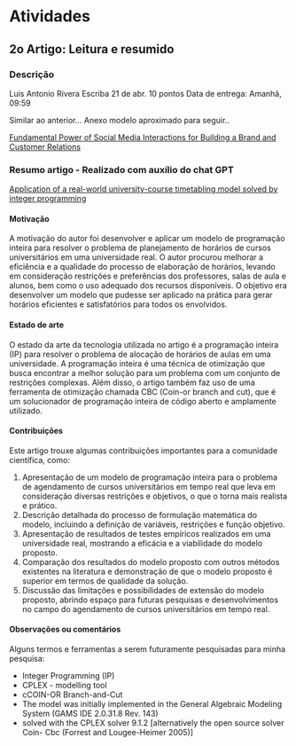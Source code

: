 # Atividades

## 2o Artigo: Leitura e resumido

### Descrição

Luis Antonio Rivera Escriba
21 de abr.
10 pontos
Data de entrega: Amanhã, 09:59

Similar ao anterior...
Anexo modelo aproximado para seguir..

[Fundamental Power of Social Media Interactions for Building a Brand and Customer Relations][LinkArtigoRivera]

[LinkArtigoRivera]: https://doi.org/10.3390/jtaer16050096

### Resumo artigo - Realizado com auxílio do chat GPT

[Application of a real-world university-course timetabling model solved by integer programming][LinkArtigoPO]

[LinkArtigoPO]: https://link.springer.com/article/10.1007/s00291-006-0074-z

#### Motivação

A motivação do autor foi desenvolver e aplicar um modelo de programação inteira para resolver o problema de planejamento de horários de cursos universitários em uma universidade real. O autor procurou melhorar a eficiência e a qualidade do processo de elaboração de horários, levando em consideração restrições e preferências dos professores, salas de aula e alunos, bem como o uso adequado dos recursos disponíveis. O objetivo era desenvolver um modelo que pudesse ser aplicado na prática para gerar horários eficientes e satisfatórios para todos os envolvidos.

#### Estado de arte

O estado da arte da tecnologia utilizada no artigo é a programação inteira (IP) para resolver o problema de alocação de horários de aulas em uma universidade. A programação inteira é uma técnica de otimização que busca encontrar a melhor solução para um problema com um conjunto de restrições complexas. Além disso, o artigo também faz uso de uma ferramenta de otimização chamada CBC (Coin-or branch and cut), que é um solucionador de programação inteira de código aberto e amplamente utilizado.

#### Contribuições

Este artigo trouxe algumas contribuições importantes para a comunidade científica, como:

1. Apresentação de um modelo de programação inteira para o problema de agendamento de cursos universitários em tempo real que leva em consideração diversas restrições e objetivos, o que o torna mais realista e prático.
2. Descrição detalhada do processo de formulação matemática do modelo, incluindo a definição de variáveis, restrições e função objetivo.
3. Apresentação de resultados de testes empíricos realizados em uma universidade real, mostrando a eficácia e a viabilidade do modelo proposto.
4. Comparação dos resultados do modelo proposto com outros métodos existentes na literatura e demonstração de que o modelo proposto é superior em termos de qualidade da solução.
5. Discussão das limitações e possibilidades de extensão do modelo proposto, abrindo espaço para futuras pesquisas e desenvolvimentos no campo do agendamento de cursos universitários em tempo real.

#### Observações ou comentários

Alguns termos e ferramentas a serem futuramente pesquisadas para minha pesquisa:

- Integer Programming (IP)
- CPLEX - modelling tool
- cCOIN-OR Branch-and-Cut
- The model was initially implemented in the General Algebraic Modeling System (GAMS IDE 2.0.31.8 Rev. 143)
- solved with the CPLEX solver 9.1.2 [alternatively the open source solver Coin-
Cbc (Forrest and Lougee-Heimer 2005)]
